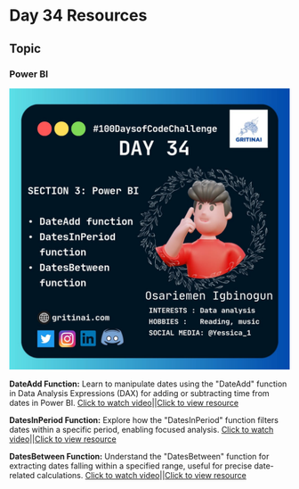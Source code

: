 # Day 34 Resources

## Topic

### Power BI

![100 days of code Day 34](https://github.com/GritinAI/100daysofcode2.0/blob/main/Images/Day34.jpg)

**DateAdd Function:** Learn to manipulate dates using the "DateAdd" function in Data Analysis Expressions (DAX) for adding or subtracting time from dates in Power BI.
[Click to watch video](https://www.youtube.com/watch?v=mFWuoLmAzWM&list=PLjNd3r1KLjQt0xN_y8F6BSIOVNvdQmq4d&index=55)||[Click to view resource](https://drive.google.com/file/d/1lTafErPyLKSdf4ESBu5VloYApk352lBw/view)

**DatesInPeriod Function:** Explore how the "DatesInPeriod" function filters dates within a specific period, enabling focused analysis.
[Click to watch video](https://www.youtube.com/watch?v=tZ4-IuV0MFk&list=PLjNd3r1KLjQt0xN_y8F6BSIOVNvdQmq4d&index=56)||[Click to view resource](https://drive.google.com/file/d/1lTafErPyLKSdf4ESBu5VloYApk352lBw/view)

**DatesBetween Function:** Understand the "DatesBetween" function for extracting dates falling within a specified range, useful for precise date-related calculations.
[Click to watch video](https://www.youtube.com/watch?v=dHnTkHKRsso&list=PLjNd3r1KLjQt0xN_y8F6BSIOVNvdQmq4d&index=57)||[Click to view resource](https://drive.google.com/file/d/1lTafErPyLKSdf4ESBu5VloYApk352lBw/view)